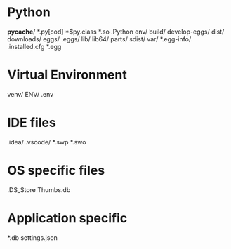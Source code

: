 # Python
__pycache__/
*.py[cod]
*$py.class
*.so
.Python
env/
build/
develop-eggs/
dist/
downloads/
eggs/
.eggs/
lib/
lib64/
parts/
sdist/
var/
*.egg-info/
.installed.cfg
*.egg

# Virtual Environment
venv/
ENV/
.env

# IDE files
.idea/
.vscode/
*.swp
*.swo

# OS specific files
.DS_Store
Thumbs.db

# Application specific
*.db
settings.json
